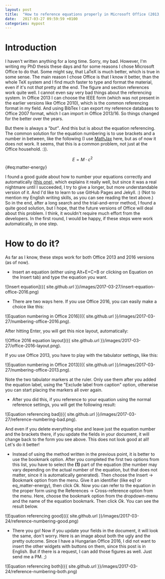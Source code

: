 ```yaml
---
layout: post
title:  "How to reference equations properly in Microsoft Office (2013, 2016)"
date:   2017-03-27 09:59:59 +0100
categories: mypost
---
```

# Introduction

I haven't written anything for a long time. Sorry, my bad. However, I'm writing my PhD thesis these days and for some reasons I chose Microsoft Office to do that. Some might say, that LaTeX is much better, which is true in some sense. The main reason I chose Office is that I know it better, than the whole TeX system and I find much faster to type and format the material, even if it's not *that* pretty at the end. The figure and section references work quite well. I cannot even say very bad things about the referencing system. In Office 2013 I can choose the IEEE form (which was not present in the earlier versions like Office 2010), which is the common referencing format in my field. And using BibTex I can export my reference databases to Office 2007 format, which I can import in Office 2013/16. So things changed for the better over the years.

But there is always a *"but"*. And this but is about the equation referencing. The common solution for the equation numbering is to use brackets and a number in between, like the following (I use [MathJax][mathjax] here, but as of now it does not work. It seems, that this is a common problem, not just at the Office household. :)).

$$ E = M \cdot c^2 $$ {#eq:matter-energy}

I found a good guide about how to number your equations correctly and automatically ([this one][office2016-eq-num]), which explains it really well, but since it was a real nightmare until I succeeded, I try to give a longer, but more understandable version of it. And I'd like to learn to use GitHub Pages and Jekyll. :) (Not to mention my English writing skills, as you can see reading the text above.) So in the end, after a long search and the trial-and-error method, I found a quite good solution, but I hope, that the future versions of Office will deal about this problem. I think, it wouldn't require much effort from the developers. In the first round, I would be happy, if these steps were work automatically, in one step.

# How to do it?

As far as I know, these steps work for both Office 2013 and 2016 versions (as of now).

* Insert an equation (either using Alt+E+C+B or clicking on Equation on the Insert tab) and type the equation you want.

![Insert equation]({{ site.github.url }}/images/2017-03-27/insert-equation-office-2016.png)

* There are two ways here. If you use Office 2016, you can easily make a choice like this:

![Equation numbering in Office 2016]({{ site.github.url }}/images/2017-03-27/numbering-office-2016.png).

After hitting Enter, you will get this nice layout, automatically:

![Office 2016 equation layout]({{ site.github.url }}/images/2017-03-27/office-2016-layout.png).

If you use Office 2013, you have to play with the tabulator settings, like this:

![Equation numbering in Office 2013]({{ site.github.url }}/images/2017-03-27/numbering-office-2013.png).

Note the two tabulator markers at the ruler. Only use them after you added the equation label, using the "Exclude label from caption" option, otherwise you can start placing the markers all over again.

* After you did this, if you reference to your equation using the normal reference settings, you will get the following result:

![Equation referencing bad]({{ site.github.url }}/images/2017-03-27/reference-numbering-bad.png).

And even if you delete everything else and leave just the equation number and the brackets there, if you update the fields in your document, it will change back to the form you see above. This does not look good at all! Let's do it better!

* Instead of using the method written in the previous point, it is better to use the bookmark option. After you completed the first two options from this list, you have to select the **(1)** part of the equation (the number may vary depending on the actual number of the equation, but that does not matter, since it is automatically generated). Then choose the Insert -> Bookmark option from the menu. Give it an identifier (like eq1 or eq_matter-energy), then click *Ok*. Now you can refer to the equation in the proper form using the References -> Cross-reference option from the menu. Here, choose the bookmark option from the dropdown-menu and the name of the equation bookmark. Then click *Ok*. You can see the result below.

![Equation referencing good]({{ site.github.url }}/images/2017-03-24/reference-numbering-good.png)

* There you go! Now if you update your fields in the document, it will look the same, don't worry. Here is an image about both the ugly and the pretty outcome. Since I have a Hungarian Office 2016, I did not want to insert the other widgets with buttons on them, since this post is in English. But if there is a request, I can add those figures as well. Just send me a PM. ;)

![Equation referencing both]({{ site.github.url }}/images/2017-03-24/reference-numbering-both.png)

[office2016-eq-num]: https://blogs.msdn.microsoft.com/murrays/2015/05/14/equation-numbering-in-office-2016/
[mathjax]: http://gastonsanchez.com/visually-enforced/opinion/2014/02/16/Mathjax-with-jekyll/
